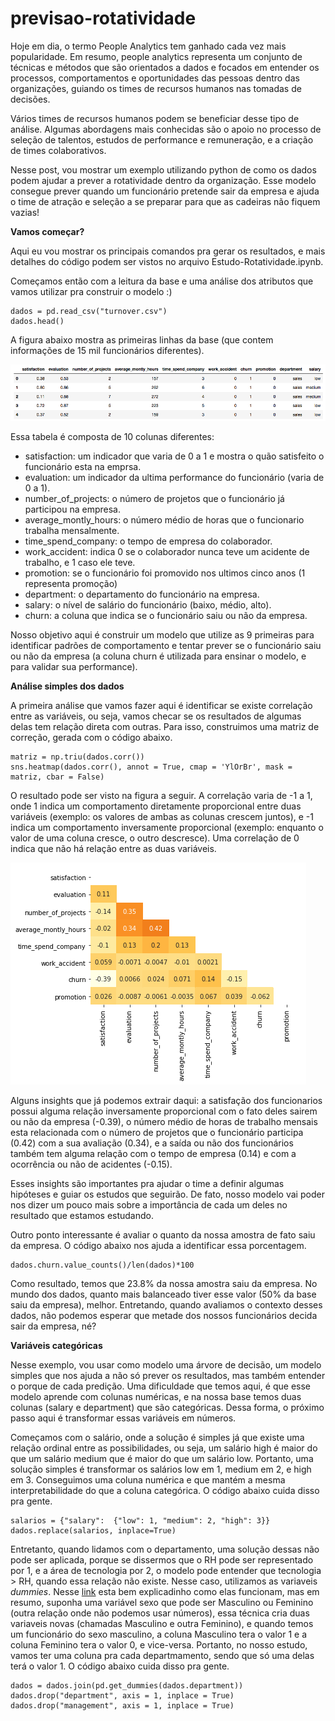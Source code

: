 # previsao-rotatividade

Hoje em dia, o termo People Analytics tem ganhado cada vez mais popularidade. Em resumo, people analytics representa um conjunto de técnicas e métodos que são orientados a dados e focados em entender os processos, comportamentos e oportunidades das pessoas dentro das organizações, guiando os times de recursos humanos nas tomadas de decisões.

Vários times de recursos humanos podem se beneficiar desse tipo de análise. Algumas abordagens mais conhecidas são o apoio no processo de seleção de talentos, estudos de performance e remuneração, e a criação de times colaborativos.

Nesse post, vou mostrar um exemplo utilizando python de como os dados podem ajudar a prever a rotatividade dentro da organização. Esse modelo consegue prever quando um funcionário pretende sair da empresa e ajuda o time de atração e seleção a se preparar para que as cadeiras não fiquem vazias! 

**Vamos começar?**

Aqui eu vou mostrar os principais comandos pra gerar os resultados, e mais detalhes do código podem ser vistos no arquivo Estudo-Rotatividade.ipynb.

Começamos então com a leitura da base e uma análise dos atributos que vamos utilizar pra construir o modelo :)

```
dados = pd.read_csv("turnover.csv")
dados.head()
```

A figura abaixo mostra as primeiras linhas da base (que contem informações de 15 mil funcionários diferentes). 

![Primeiras linhas da base](head.png)

Essa tabela é composta de 10 colunas diferentes:

- satisfaction: um indicador que varia de 0 a 1 e mostra o quão satisfeito o funcionário esta na emprsa.
- evaluation: um indicador da ultima performance do funcionário (varia de 0 a 1).
- number_of_projects: o número de projetos que o funcionário já participou na empresa.
- average_montly_hours: o número médio de horas que o funcionario trabalha mensalmente.
- time_spend_company: o tempo de empresa do colaborador.
- work_accident: indica 0 se o colaborador nunca teve um acidente de trabalho, e 1 caso ele teve.
- promotion: se o funcionário foi promovido nos ultimos cinco anos (1 representa promoção)
- department: o departamento do funcionário na empresa.
- salary: o nível de salário do funcionário (baixo, médio, alto).
- churn: a coluna que indica se o funcionário saiu ou não da empresa.

Nosso objetivo aqui é construir um modelo que utilize as 9 primeiras para identificar padrões de comportamento e tentar prever se o funcionário saiu ou não da empresa (a coluna churn é utilizada para ensinar o modelo, e para validar sua performance).

**Análise simples dos dados**

A primeira análise que vamos fazer aqui é identificar se existe correlação entre as variáveis, ou seja, vamos checar se os resultados de algumas delas tem relação direta com outras. Para isso, construimos uma matriz de correção, gerada com o código abaixo.

```
matriz = np.triu(dados.corr())
sns.heatmap(dados.corr(), annot = True, cmap = 'YlOrBr', mask = matriz, cbar = False)
```

O resultado pode ser visto na figura a seguir. A correlação varia de -1 a 1, onde 1 indica um comportamento diretamente proporcional entre duas variáveis (exemplo: os valores de ambas as colunas crescem juntos), e -1 indica um comportamento inversamente proporcional (exemplo: enquanto o valor de uma coluna cresce, o outro descresce). Uma correlação de 0 indica que não há relação entre as duas variáveis.

![Matriz de correlação](correlacao.png)

Alguns insights que já podemos extrair daqui: a satisfação dos funcionarios possui alguma relação inversamente proporcional com o fato deles sairem ou não da empresa (-0.39), o número médio de horas de trabalho mensais esta relacionada com o número de projetos que o funcionário participa (0.42) com a sua avaliação (0.34), e a saída ou não dos funcionários também tem alguma relação com o tempo de empresa (0.14) e com a ocorrência ou não de acidentes (-0.15). 

Esses insights são importantes pra ajudar o time a definir algumas hipóteses e guiar os estudos que seguirão. De fato, nosso modelo vai poder nos dizer um pouco mais sobre a importância de cada um deles no resultado que estamos estudando.

Outro ponto interessante é avaliar o quanto da nossa amostra de fato saiu da empresa. O código abaixo nos ajuda a identificar essa porcentagem.

```
dados.churn.value_counts()/len(dados)*100
```

Como resultado, temos que 23.8% da nossa amostra saiu da empresa. No mundo dos dados, quanto mais balanceado tiver esse valor (50% da base saiu da empresa), melhor. Entretando, quando avaliamos o contexto desses dados, não podemos esperar que metade dos nossos funcionários decida sair da empresa, né?

**Variáveis categóricas**

Nesse exemplo, vou usar como modelo uma árvore de decisão, um modelo simples que nos ajuda a não só prever os resultados, mas também entender o porque de cada predição. Uma dificuldade que temos aqui, é que esse modelo aprende com colunas numéricas, e na nossa base temos duas colunas (salary e department) que são categóricas. Dessa forma, o próximo passo aqui é transformar essas variáveis em números.

Começamos com o salário, onde a solução é simples já que existe uma relação ordinal entre as possibilidades, ou seja, um salário high é maior do que um salário medium que é maior do que um salário low. Portanto, uma solução simples é transformar os salários low em 1, medium em 2, e high em 3. Conseguimos uma coluna numérica e que mantém a mesma interpretabilidade do que a coluna categórica. O código abaixo cuida disso pra gente.

```
salarios = {"salary":  {"low": 1, "medium": 2, "high": 3}}
dados.replace(salarios, inplace=True)
```

Entretanto, quando lidamos com o departamento, uma solução dessas não pode ser aplicada, porque se dissermos que o RH pode ser representado por 1, e a área de tecnologia por 2, o modelo pode entender que tecnologia > RH, quando essa relação não existe. Nesse caso, utilizamos as variaveis *dummies*. Nesse [link](https://medium.com/data-hackers/vari%C3%A1veis-dummy-o-que-%C3%A9-quando-usar-e-como-usar-78de66cfcca9) esta bem explicadinho como elas funcionam, mas em resumo, suponha uma variável sexo que pode ser Masculino ou Feminino (outra relação onde não podemos usar números), essa técnica cria duas variaveis novas (chamadas Masculino e outra Feminino), e quando temos um funcionário do sexo masculino, a coluna Masculino tera o valor 1 e a coluna Feminino tera o valor 0, e vice-versa. Portanto, no nosso estudo, vamos ter uma coluna pra cada departmamento, sendo que só uma delas terá o valor 1. O código abaixo cuida disso pra gente.

```
dados = dados.join(pd.get_dummies(dados.department))
dados.drop("department", axis = 1, inplace = True)
dados.drop("management", axis = 1, inplace = True)
```
